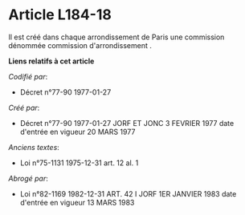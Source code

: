 # Article L184-18

Il est créé dans chaque arrondissement de Paris une commission dénommée commission d'arrondissement       .

**Liens relatifs à cet article**

_Codifié par_:

  - Décret n°77-90 1977-01-27

_Créé par_:

  - Décret n°77-90 1977-01-27 JORF ET JONC 3 FEVRIER 1977 date d'entrée en vigueur 20 MARS 1977

_Anciens textes_:

  - Loi n°75-1131 1975-12-31 art. 12 al. 1

_Abrogé par_:

  - Loi n°82-1169 1982-12-31 ART. 42 I JORF 1ER JANVIER 1983 date d'entrée en vigueur 13 MARS 1983
